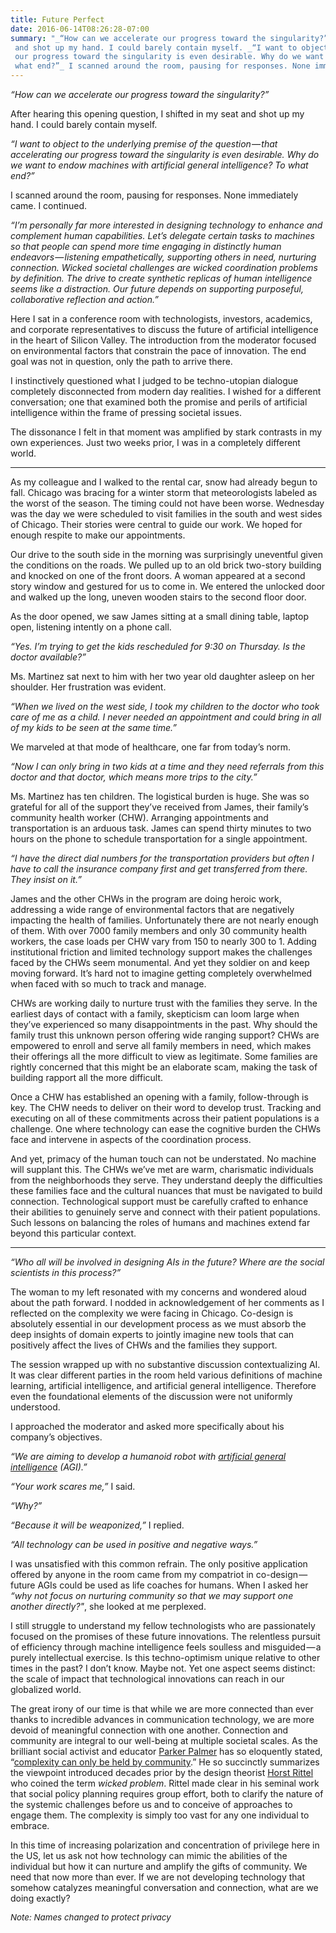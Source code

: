 ```yaml
---
title: Future Perfect
date: 2016-06-14T08:26:28-07:00
summary: "_“How can we accelerate our progress toward the singularity?”_ After hearing this opening question, I shifted in my seat
 and shot up my hand. I could barely contain myself. _“I want to object to the underlying premise of the question — that accelerating
 our progress toward the singularity is even desirable. Why do we want to endow machines with artificial general intelligence? To 
 what end?”_ I scanned around the room, pausing for responses. None immediately came. I continued."
---
```



_“How can we accelerate our progress toward the singularity?”_

After hearing this opening question, I shifted in my seat and shot up my hand. I could barely contain myself.

_“I want to object to the underlying premise of the question — that accelerating our progress toward the singularity is even desirable. Why do we want to endow machines with artificial general intelligence? To what end?”_

I scanned around the room, pausing for responses. None immediately came. I continued.

_“I’m personally far more interested in designing technology to enhance and complement human capabilities. Let’s delegate certain tasks to machines so that people can spend more time engaging in distinctly human endeavors — listening empathetically, supporting others in need, nurturing connection. Wicked societal challenges are wicked coordination problems by definition. The drive to create synthetic replicas of human intelligence seems like a distraction. Our future depends on supporting purposeful, collaborative reflection and action.”_

Here I sat in a conference room with technologists, investors, academics, and corporate representatives to discuss the future of artificial intelligence in the heart of Silicon Valley. The introduction from the moderator focused on environmental factors that constrain the pace of innovation. The end goal was not in question, only the path to arrive there.

I instinctively questioned what I judged to be techno-utopian dialogue completely disconnected from modern day realities. I wished for a different conversation; one that examined both the promise and perils of artificial intelligence within the frame of pressing societal issues.

The dissonance I felt in that moment was amplified by stark contrasts in my own experiences. Just two weeks prior, I was in a completely different world.


* * *


As my colleague and I walked to the rental car, snow had already begun to fall. Chicago was bracing for a winter storm that meteorologists labeled as the worst of the season. The timing could not have been worse. Wednesday was the day we were scheduled to visit families in the south and west sides of Chicago. Their stories were central to guide our work. We hoped for enough respite to make our appointments.

Our drive to the south side in the morning was surprisingly uneventful given the conditions on the roads. We pulled up to an old brick two-story building and knocked on one of the front doors. A woman appeared at a second story window and gestured for us to come in. We entered the unlocked door and walked up the long, uneven wooden stairs to the second floor door.

As the door opened, we saw James sitting at a small dining table, laptop open, listening intently on a phone call.

_“Yes. I’m trying to get the kids rescheduled for 9:30 on Thursday. Is the doctor available?”_

Ms. Martinez sat next to him with her two year old daughter asleep on her shoulder. Her frustration was evident.

_“When we lived on the west side, I took my children to the doctor who took care of me as a child. I never needed an appointment and could bring in all of my kids to be seen at the same time.”_

We marveled at that mode of healthcare, one far from today’s norm.

_“Now I can only bring in two kids at a time and they need referrals from this doctor and that doctor, which means more trips to the city.”_

Ms. Martinez has ten children. The logistical burden is huge. She was so grateful for all of the support they’ve received from James, their family’s community health worker (CHW). Arranging appointments and transportation is an arduous task. James can spend thirty minutes to two hours on the phone to schedule transportation for a single appointment.

_“I have the direct dial numbers for the transportation providers but often I have to call the insurance company first and get transferred from there. They insist on it.”_

James and the other CHWs in the program are doing heroic work, addressing a wide range of environmental factors that are negatively impacting the health of families. Unfortunately there are not nearly enough of them. With over 7000 family members and only 30 community health workers, the case loads per CHW vary from 150 to nearly 300 to 1\. Adding institutional friction and limited technology support makes the challenges faced by the CHWs seem monumental. And yet they soldier on and keep moving forward. It’s hard not to imagine getting completely overwhelmed when faced with so much to track and manage.

CHWs are working daily to nurture trust with the families they serve. In the earliest days of contact with a family, skepticism can loom large when they’ve experienced so many disappointments in the past. Why should the family trust this unknown person offering wide ranging support? CHWs are empowered to enroll and serve all family members in need, which makes their offerings all the more difficult to view as legitimate. Some families are rightly concerned that this might be an elaborate scam, making the task of building rapport all the more difficult.

Once a CHW has established an opening with a family, follow-through is key. The CHW needs to deliver on their word to develop trust. Tracking and executing on all of these commitments across their patient populations is a challenge. One where technology can ease the cognitive burden the CHWs face and intervene in aspects of the coordination process.

And yet, primacy of the human touch can not be understated. No machine will supplant this. The CHWs we’ve met are warm, charismatic individuals from the neighborhoods they serve. They understand deeply the difficulties these families face and the cultural nuances that must be navigated to build connection. Technological support must be carefully crafted to enhance their abilities to genuinely serve and connect with their patient populations. Such lessons on balancing the roles of humans and machines extend far beyond this particular context.


* * *


_“Who all will be involved in designing AIs in the future? Where are the social scientists in this process?”_

The woman to my left resonated with my concerns and wondered aloud about the path forward. I nodded in acknowledgement of her comments as I reflected on the complexity we were facing in Chicago. Co-design is absolutely essential in our development process as we must absorb the deep insights of domain experts to jointly imagine new tools that can positively affect the lives of CHWs and the families they support.

The session wrapped up with no substantive discussion contextualizing AI. It was clear different parties in the room held various definitions of machine learning, artificial intelligence, and artificial general intelligence. Therefore even the foundational elements of the discussion were not uniformly understood.

I approached the moderator and asked more specifically about his company’s objectives.

_“We are aiming to develop a humanoid robot with [artificial general intelligence](https://en.wikipedia.org/wiki/Artificial_general_intelligence) (AGI).”_

_“Your work scares me,”_ I said.

_“Why?”_

_“Because it will be weaponized,”_ I replied.

_“All technology can be used in positive and negative ways.”_

I was unsatisfied with this common refrain. The only positive application offered by anyone in the room came from my compatriot in co-design — future AGIs could be used as life coaches for humans. When I asked her _“why not focus on nurturing community so that we may support one another directly?"_, she looked at me perplexed.

I still struggle to understand my fellow technologists who are passionately focused on the promises of these future innovations. The relentless pursuit of efficiency through machine intelligence feels soulless and misguided — a purely intellectual exercise. Is this techno-optimism unique relative to other times in the past? I don’t know. Maybe not. Yet one aspect seems distinct: the scale of impact that technological innovations can reach in our globalized world.

The great irony of our time is that while we are more connected than ever thanks to incredible advances in communication technology, we are more devoid of meaningful connection with one another. Connection and community are integral to our well-being at multiple societal scales. As the brilliant social activist and educator [Parker Palmer](http://www.couragerenewal.org/parker/) has so eloquently stated, “[complexity can only be held by community](https://onbeing.org/programs/parker-palmer-courtney-martin-the-inner-life-of-rebellion/).” He so succinctly summarizes the viewpoint introduced decades prior by the design theorist [Horst Rittel](http://www.dubberly.com/articles/why-horst-wj-rittel-matters.html) who coined the term _wicked problem_. Rittel made clear in his seminal work that social policy planning requires group effort, both to clarify the nature of the systemic challenges before us and to conceive of approaches to engage them. The complexity is simply too vast for any one individual to embrace.

In this time of increasing polarization and concentration of privilege here in the US, let us ask not how technology can mimic the abilities of the individual but how it can nurture and amplify the gifts of community. We need that now more than ever. If we are not developing technology that somehow catalyzes meaningful conversation and connection, what are we doing exactly?

_<span style="font-size: 10pt;">Note: Names changed to protect privacy</span>_